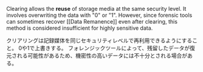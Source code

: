 
Clearing allows the **reuse** of storage media at the same security level. 
It involves overwriting the data with "0" or "1". 
However, since forensic tools can sometimes recover [[Data Remanence]] even after clearing, this method is considered insufficient for highly sensitive data.


クリアリングは記録媒体を同じセキュリティレベルで再利用できるようにすること。
0や1で上書きする。
フォレンジックツールによって、残留したデータが復元される可能性があるため、機密性の高いデータには不十分とされる場合がある。

